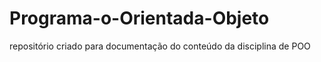 # Programa-o-Orientada-Objeto
repositório criado para documentação do conteúdo da disciplina de POO
